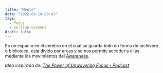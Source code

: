 ```yaml
---
title: "Mente"
date: "2022-09-14 08:41"
tags: 
  - focus
  - selfimprovement
draft: false
---
```

Es un espacio en el cerebro en el cual se guarda todo en forma de archivero o biblioteca, esta divido por areas y se nos permite acceder a ellas mediante los movimientos del [Awareness](notes/Awareness.md).

*Idea inspirada de: [The Power of Unwavering Focus - Podcast](reference/The%20Power%20of%20Unwavering%20Focus%20-%20Podcast.md)*